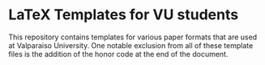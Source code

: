 # LaTeX Templates for VU students

This repository contains templates for various paper formats that are used at Valparaiso University.
One notable exclusion from all of these template files is the addition of the honor code at the end of the document.
